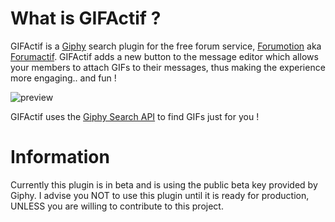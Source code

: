 # What is GIFActif ?

GIFActif is a [Giphy](http://giphy.com/) search plugin for the free forum service, [Forumotion](http://www.forumotion.com/) aka [Forumactif](http://www.forumactif.com/). GIFActif adds a new button to the message editor which allows your members to attach GIFs to their messages, thus making the experience more engaging.. and fun !

![preview](http://i.imgur.com/2DO0i76.gif)

GIFActif uses the [Giphy Search API](https://github.com/Giphy/GiphyAPI#search-endpoint) to find GIFs just for you ! 

# Information
Currently this plugin is in beta and is using the public beta key provided by Giphy. I advise you NOT to use this plugin until it is ready for production, UNLESS you are willing to contribute to this project.
